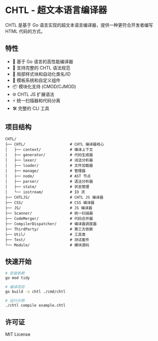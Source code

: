 # CHTL - 超文本语言编译器

CHTL 是基于 Go 语言实现的超文本语言编译器，提供一种更符合开发者编写 HTML 代码的方式。

## 特性

- 🚀 基于 Go 语言的高性能编译器
- 📝 支持完整的 CHTL 语法规范
- 🎨 局部样式块和自动化类名/ID
- 🔧 模板系统和自定义组件
- 📦 模块化支持 (CMOD/CJMOD)
- 🌐 CHTL JS 扩展语法
- ⚡ 统一扫描器和代码分离
- 🛠️ 完整的 CLI 工具

## 项目结构

```
CHTL/
├── CHTL/                    # CHTL 编译器核心
│   ├── context/             # 编译上下文
│   ├── generator/           # 代码生成器
│   ├── lexer/               # 词法分析器
│   ├── loader/              # 文件加载器
│   ├── manage/              # 管理器
│   ├── node/                # AST 节点
│   ├── parser/              # 语法分析器
│   ├── state/               # 状态管理
│   └── iostream/            # IO 流
├── CHTLJS/                  # CHTL JS 编译器
├── CSS/                     # CSS 编译器
├── JS/                      # JS 编译器
├── Scanner/                 # 统一扫描器
├── CodeMerger/              # 代码合并器
├── CompilerDispatcher/      # 编译器调度器
├── ThirdParty/              # 第三方依赖
├── Util/                    # 工具类
├── Test/                    # 测试套件
└── Module/                  # 模块源码
```

## 快速开始

```bash
# 安装依赖
go mod tidy

# 编译项目
go build -o chtl ./cmd/chtl

# 运行示例
./chtl compile example.chtl
```

## 许可证

MIT License